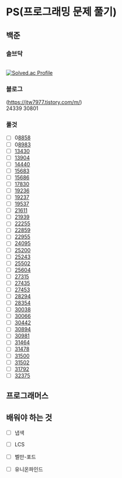 # PS(프로그래밍 문제 풀기)
## 백준
### 솔브닥
<br>[![Solved.ac Profile](http://mazassumnida.wtf/api/v2/generate_badge?boj=jtw7913)](https://solved.ac/jtw7913/) 
<br>
### 블로그
(https://jtw7977.tistory.com/m/) 
<br>
24339
30801

### 풀것
- [ ] 0[8858](https://www.acmicpc.net/problem/8858)
- [ ] 0[8983](https://www.acmicpc.net/problem/8983)
- [ ] [13430](https://www.acmicpc.net/problem/13430)
- [ ] [13904](https://www.acmicpc.net/problem/13904)
- [ ] [14440](https://www.acmicpc.net/problem/14440)
- [ ] [15683](https://www.acmicpc.net/problem/15683)
- [ ] [15686](https://www.acmicpc.net/problem/15686)
- [ ] [17830](https://www.acmicpc.net/problem/17830)
- [ ] [19236](https://www.acmicpc.net/problem/19236)
- [ ] [19237](https://www.acmicpc.net/problem/19237)
- [ ] [19537](https://www.acmicpc.net/problem/19537)
- [ ] [21611](https://www.acmicpc.net/problem/21611)
- [ ] [21939](https://www.acmicpc.net/problem/21939)
- [ ] [22255](https://www.acmicpc.net/problem/22255)
- [ ] [22859](https://www.acmicpc.net/problem/22859)
- [ ] [22955](https://www.acmicpc.net/problem/22955)
- [ ] [24095](https://www.acmicpc.net/problem/24095)
- [ ] [25200](https://www.acmicpc.net/problem/25200)
- [ ] [25243](https://www.acmicpc.net/problem/25243)
- [ ] [25502](https://www.acmicpc.net/problem/25502)
- [ ] [25604](https://www.acmicpc.net/problem/25604)
- [ ] [27315](https://www.acmicpc.net/problem/27315)
- [ ] [27435](https://www.acmicpc.net/problem/27435)
- [ ] [27453](https://www.acmicpc.net/problem/27453)
- [ ] [28294](https://www.acmicpc.net/problem/28294)
- [ ] [28354](https://www.acmicpc.net/problem/28354)
- [ ] [30038](https://www.acmicpc.net/problem/30038)
- [ ] [30066](https://www.acmicpc.net/problem/30066)
- [ ] [30442](https://www.acmicpc.net/problem/30442)
- [ ] [30894](https://www.acmicpc.net/problem/30894)
- [ ] [30981](https://www.acmicpc.net/problem/30981)
- [ ] [31464](https://www.acmicpc.net/problem/31464)
- [ ] [31478](https://www.acmicpc.net/problem/31478)
- [ ] [31500](https://www.acmicpc.net/problem/31500)
- [ ] [31502](https://www.acmicpc.net/problem/31502)
- [ ] [31792](https://www.acmicpc.net/problem/31792)
- [ ] [32375](https://www.acmicpc.net/problem/32375)

## 프로그래머스


## 배워야 하는 것
- [ ] 냅색
- [ ] LCS
- [ ] 벨만-포드
- [ ] 유니온파인드

